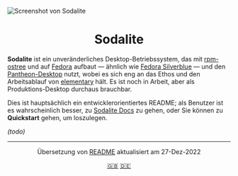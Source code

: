 ![Screenshot von Sodalite](https://git.zio.sh/sodaliterocks/lfs/media/branch/main/screenshots/screenshot.png?u=5)

<h1 align="center">
	Sodalite
</h1>

**Sodalite** ist ein unveränderliches Desktop-Betriebssystem, das mit [rpm-ostree](https://coreos.github.io/rpm-ostree/) und auf [Fedora](https://getfedora.org/) aufbaut &mdash; ähnlich wie [Fedora Silverblue](https://silverblue.fedoraproject.org/) &mdash; und den [Pantheon-Desktop](https://elementary.io/docs/learning-the-basics) nutzt, wobei es sich eng an das Ethos und den Arbeitsablauf von [elementary](https://elementary.io/open-source) hält. Es ist noch in Arbeit, aber als Produktions-Desktop durchaus brauchbar.

Dies ist hauptsächlich ein entwicklerorientiertes README; als Benutzer ist es wahrscheinlich besser, zu [Sodalite Docs](https://docs.sodalite.rocks) zu gehen, oder Sie können zu **Quickstart** gehen, um loszulegen.

_(todo)_

---

<p align="center">
    Übersetzung von <a href="../README.md">README</a> aktualisiert am 27-Dez-2022
</p>

<p align="center">
  <a href="../README.md">🇬🇧</a>
  <a href="README.de.md">🇩🇪</a>
</p>
